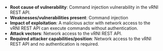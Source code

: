 - **Root cause of vulnerability**: Command injection vulnerability in the vRNI REST API.
- **Weaknesses/vulnerabilities present**: Command injection
- **Impact of exploitation**: A malicious actor with network access to the vRNI REST API can execute commands without authentication.
- **Attack vectors**: Network access to the vRNI REST API.
- **Required attacker capabilities/position**: Network access to the vRNI REST API and no authentication is required.